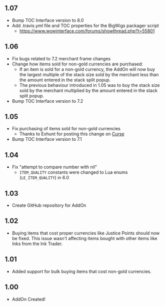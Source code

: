## 1.07
- Bump TOC Interface version to 8.0
- Add .travis.yml file and TOC properties for the BigWigs packager script
	- https://www.wowinterface.com/forums/showthread.php?t=55801

## 1.06
- Fix bugs related to 7.2 merchant frame changes
- Change how items sold for non-gold currencies are purchased:
	- If an item is sold for a non-gold currency, the AddOn will now buy the largest multiple of the stack size sold by the merchant less than the amount entered in the stack split popup.
	- The previous behaviour introduced in 1.05 was to buy the stack size sold by the merchant multiplied by the amount entered in the stack split popup.
- Bump TOC Interface version to 7.2

## 1.05
- Fix purchasing of items sold for non-gold currencies
	- Thanks to Exhunt for posting this change on [Curse](https://mods.curse.com/addons/wow/bulk-buy?comment=12)
- Bump TOC Interface version to 7.1

## 1.04
- Fix "attempt to compare number with nil"
    - `ITEM_QUALITY` constants were changed to Lua enums (`LE_ITEM_QUALITY`) in 6.0

## 1.03
- Create GitHub repository for AddOn

## 1.02
- Buying items that cost proper currencies like Justice Points should now be fixed. This issue wasn't affecting items bought with other items like Inks from the Ink Trader. 

## 1.01
- Added support for bulk buying items that cost non-gold currencies. 

## 1.00
- AddOn Created!
